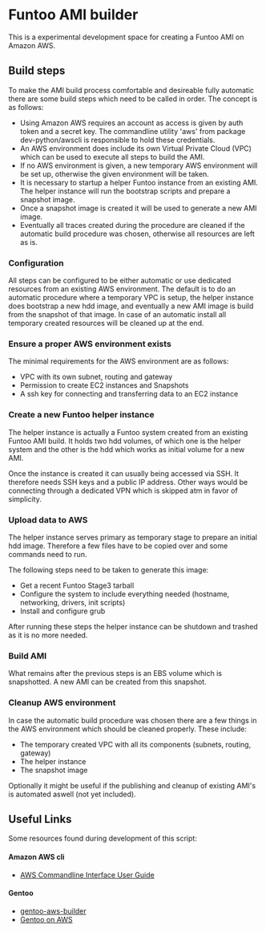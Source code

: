 # Funtoo AMI builder

This is a experimental development space for creating a Funtoo AMI on Amazon AWS.

## Build steps ##

To make the AMI build process comfortable and desireable fully automatic there are some
build steps which need to be called in order. The concept is as follows:

 * Using Amazon AWS requires an account as access is given by auth token and a
   secret key. The commandline utility 'aws' from package dev-python/awscli
   is responsible to hold these credentials.
 * An AWS environment does include its own Virtual Private Cloud (VPC) which
   can be used to execute all steps to build the AMI.
 * If no AWS environment is given, a new temporary AWS environment will be set up,
   otherwise the given environment will be taken.
 * It is necessary to startup a helper Funtoo instance from an existing AMI.
   The helper instance will run the bootstrap scripts and prepare a snapshot image.
 * Once a snapshot image is created it will be used to generate a new AMI image.
 * Eventually all traces created during the procedure are cleaned if the automatic
   build procedure was chosen, otherwise all resources are left as is.

### Configuration ###

All steps can be configured to be either automatic or use dedicated resources
from an existing AWS environment. The default is to do an automatic procedure where
a temporary VPC is setup, the helper instance does bootstrap a new hdd image, and
eventually a new AMI image is build from the snapshot of that image.
In case of an automatic install all temporary created resources will be cleaned up at the end.

### Ensure a proper AWS environment exists ###

The minimal requirements for the AWS environment are as follows:

 * VPC with its own subnet, routing and gateway
 * Permission to create EC2 instances and Snapshots
 * A ssh key for connecting and transferring data to an EC2 instance

### Create a new Funtoo helper instance ###

The helper instance is actually a Funtoo system created from an existing Funtoo AMI build.
It holds two hdd volumes, of which one is the helper system and the other is the hdd
which works as initial volume for a new AMI.

Once the instance is created it can usually being accessed via SSH. It therefore needs SSH keys
and a public IP address. Other ways would be connecting through a dedicated VPN which is skipped
atm in favor of simplicity.

### Upload data to AWS ###

The helper instance serves primary as temporary stage to prepare an initial hdd image.
Therefore a few files have to be copied over and some commands need to run.

The following steps need to be taken to generate this image:

 * Get a recent Funtoo Stage3 tarball
 * Configure the system to include everything needed (hostname, networking, drivers, init scripts)
 * Install and configure grub
 
After running these steps the helper instance can be shutdown and trashed as it is no more needed.

### Build AMI ###

What remains after the previous steps is an EBS volume which is snapshotted. A new AMI can be created
from this snapshot.

### Cleanup AWS environment ###

In case the automatic build procedure was chosen there are a few things in the AWS environment which
should be cleaned properly. These include:

 * The temporary created VPC with all its components (subnets, routing, gateway)
 * The helper instance
 * The snapshot image

Optionally it might be useful if the publishing and cleanup of existing AMI's is automated aswell
(not yet included).

## Useful Links ##

Some resources found during development of this script:

#### Amazon AWS cli ####

 * [AWS Commandline Interface User Guide](https://docs.aws.amazon.com/en_us/cli/latest/userguide/cli-chap-welcome.html)

#### Gentoo ####

 * [gentoo-aws-builder](https://github.com/sormy/gentoo-ami-builder)
 * [Gentoo on AWS](https://www.artembutusov.com/gentoo-on-aws/)
